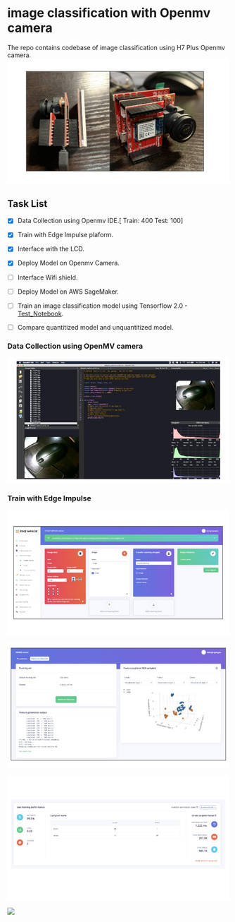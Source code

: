 # image classification with Openmv camera
The repo contains codebase of image classification using H7 Plus Openmv camera. 
![Openmv](/asset/openmv1.jpg)

 
## Task List
- [x] Data Collection using Openmv IDE.[ Train: 400 Test: 100]
- [x] Train with Edge Impulse plaform. 
- [x] Interface with the LCD. 
- [x] Deploy Model on Openmv Camera. 
- [ ] Interface Wifi shield.
- [ ] Deploy Model on AWS SageMaker.
- [ ] Train an image classification model using Tensorflow 2.0 - [Test_Notebook](https://github.com/gigwegbe/airbnb-amenity-detection/blob/master/test_images.ipynb).
- [ ] Compare quantitized model and unquantitized model.


### Data Collection using OpenMV camera
![data_collection](/asset/data_collection.jpg)


### Train with Edge Impulse 
![data_collection](/asset/edge_impulse.jpg)

![data_collection](/asset/edge_impulse2.jpg)

![data_collection](/asset/confusion_matrix.jpg)


![](/asset/ai_on_edge.gif)


